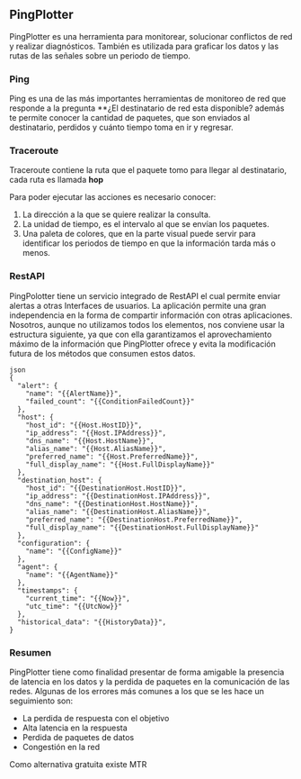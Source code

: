 ## PingPlotter

PingPlotter es una herramienta para monitorear, solucionar conflictos de red y realizar diagnósticos. También es utilizada para graficar los datos y las rutas de las señales sobre un periodo de tiempo.

### Ping

Ping es una de las más importantes herramientas de monitoreo de red que responde a la pregunta **¿El destinatario de red esta disponible? además te permite conocer la cantidad de paquetes, que son enviados al destinatario, perdidos y cuánto tiempo toma en ir y regresar.

### Traceroute

Traceroute contiene la ruta que el paquete tomo para llegar al destinatario, cada ruta es llamada **hop**

Para poder ejecutar las acciones es necesario conocer:

1. La dirección a la que se quiere realizar la consulta.
2. La unidad de tiempo, es el intervalo al que se envían los paquetes.
3. Una paleta de colores, que en la parte visual puede servir para identificar los periodos de tiempo en que la información tarda más o menos.

### RestAPI

PingPolotter tiene un servicio integrado de RestAPI el cual permite enviar alertas a otras Interfaces de usuarios. La aplicación permite una gran independencia en la forma de compartir información con otras aplicaciones. Nosotros, aunque no utilizamos todos los elementos, nos conviene usar la estructura siguiente, ya que con ella garantizamos el aprovechamiento máximo de la información que PingPlotter ofrece y evita la modificación futura de los métodos que consumen estos datos. 

```
json
{
  "alert": {
    "name": "{{AlertName}}",
    "failed_count": "{{ConditionFailedCount}}"
  },
  "host": {
    "host_id": "{{Host.HostID}}",
    "ip_address": "{{Host.IPAddress}}",
    "dns_name": "{{Host.HostName}}",
    "alias_name": "{{Host.AliasName}}",
    "preferred_name": "{{Host.PreferredName}}",
    "full_display_name": "{{Host.FullDisplayName}}"
  },
  "destination_host": {
    "host_id": "{{DestinationHost.HostID}}",
    "ip_address": "{{DestinationHost.IPAddress}}",
    "dns_name": "{{DestinationHost.HostName}}",
    "alias_name": "{{DestinationHost.AliasName}}",
    "preferred_name": "{{DestinationHost.PreferredName}}",
    "full_display_name": "{{DestinationHost.FullDisplayName}}"
  },
  "configuration": {
    "name": "{{ConfigName}}"
  },
  "agent": {
    "name": "{{AgentName}}"
  },
  "timestamps": {
    "current_time": "{{Now}}",
    "utc_time": "{{UtcNow}}"
  },
  "historical_data": "{{HistoryData}}",
}

```

### Resumen

PingPlotter tiene como finalidad presentar de forma amigable la presencia de latencia en los datos y la perdida de paquetes en la comunicación de las redes. Algunas de los errores más comunes a los que se les hace un seguimiento son:

- La perdida de respuesta con el objetivo
- Alta latencia en la respuesta
- Perdida de paquetes de datos
- Congestión en la red

Como alternativa gratuita existe MTR
